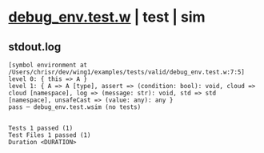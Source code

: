 # [debug_env.test.w](../../../../../examples/tests/valid/debug_env.test.w) | test | sim

## stdout.log
```log
[symbol environment at /Users/chrisr/dev/wing1/examples/tests/valid/debug_env.test.w:7:5]
level 0: { this => A }
level 1: { A => A [type], assert => (condition: bool): void, cloud => cloud [namespace], log => (message: str): void, std => std [namespace], unsafeCast => (value: any): any }
pass ─ debug_env.test.wsim (no tests)
 
 
Tests 1 passed (1)
Test Files 1 passed (1)
Duration <DURATION>
```

